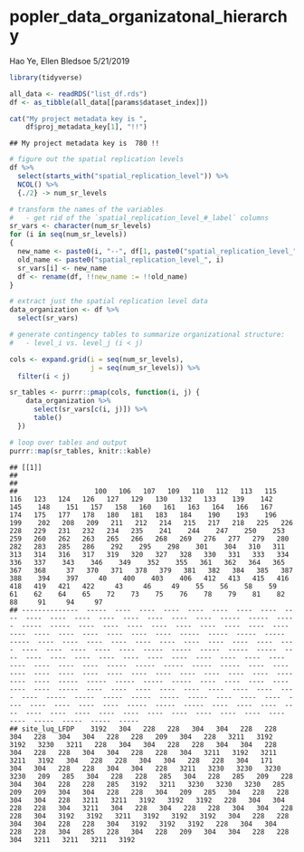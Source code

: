 popler\_data\_organizatonal\_hierarchy
================
Hao Ye, Ellen Bledsoe
5/21/2019

``` r
library(tidyverse)

all_data <- readRDS("list_df.rds")
df <- as_tibble(all_data[[params$dataset_index]])

cat("My project metadata key is ", 
    df$proj_metadata_key[1], "!!")
```

    ## My project metadata key is  780 !!

``` r
# figure out the spatial replication levels
df %>% 
  select(starts_with("spatial_replication_level")) %>%
  NCOL() %>%
  {./2} -> num_sr_levels
```

``` r
# transform the names of the variables
#   - get rid of the `spatial_replication_level_#_label` columns
sr_vars <- character(num_sr_levels)
for (i in seq(num_sr_levels))
{
  new_name <- paste0(i, "--", df[1, paste0("spatial_replication_level_", i, "_label")])
  old_name <- paste0("spatial_replication_level_", i)
  sr_vars[i] <- new_name
  df <- rename(df, !!new_name := !!old_name)
}
```

``` r
# extract just the spatial replication level data
data_organization <- df %>%
  select(sr_vars)
```

``` r
# generate contingency tables to summarize organizational structure:
#   - level_i vs. level_j (i < j)

cols <- expand.grid(i = seq(num_sr_levels), 
                    j = seq(num_sr_levels)) %>%
  filter(i < j)

sr_tables <- purrr::pmap(cols, function(i, j) {
    data_organization %>%
      select(sr_vars[c(i, j)]) %>%
      table()
  })
```

``` r
# loop over tables and output
purrr::map(sr_tables, knitr::kable)
```

    ## [[1]]
    ## 
    ## 
    ##                   100   106   107   109   110   112   113   115   116   123   124   126   127   129   130   132   133    139    142    145    148    151   157   158   160   161   163   164   166   167   174   175   177   178   180   181   183   184    190    193    196    199    202   208   209   211   212   214   215   217   218   225   226   228   229   231   232   234   235    241    244    247    250    253   259   260   262   263   265   266   268   269   276   277   279   280   282   283   285   286    292    295    298    301    304   310   311   313   314   316   317   319   320   327   328   330   331   333   334   336   337    343    346    349    352    355   361   362   364   365   367   368     37   370   371   378   379   381   382   384   385   387   388    394    397     40    400    403    406   412   413   415   416   418   419   421   422     43     46     49    55    56    58    59    61    62    64    65    72    73    75    76    78    79    81    82     88     91     94     97
    ## --------------  -----  ----  ----  ----  ----  ----  ----  ----  ----  ----  ----  ----  ----  ----  ----  ----  ----  -----  -----  -----  -----  -----  ----  ----  ----  ----  ----  ----  ----  ----  ----  ----  ----  ----  ----  ----  ----  ----  -----  -----  -----  -----  -----  ----  ----  ----  ----  ----  ----  ----  ----  ----  ----  ----  ----  ----  ----  ----  ----  -----  -----  -----  -----  -----  ----  ----  ----  ----  ----  ----  ----  ----  ----  ----  ----  ----  ----  ----  ----  ----  -----  -----  -----  -----  -----  ----  ----  ----  ----  ----  ----  ----  ----  ----  ----  ----  ----  ----  ----  ----  ----  -----  -----  -----  -----  -----  ----  ----  ----  ----  ----  ----  -----  ----  ----  ----  ----  ----  ----  ----  ----  ----  ----  -----  -----  -----  -----  -----  -----  ----  ----  ----  ----  ----  ----  ----  ----  -----  -----  -----  ----  ----  ----  ----  ----  ----  ----  ----  ----  ----  ----  ----  ----  ----  ----  ----  -----  -----  -----  -----
    ## site_luq_LFDP    3192   304   228   228   304   304   228   228   304   228   304   304   228   228   209   304   228   3211   3192   3192   3230   3211   228   304   304   228   228   304   304   228   304   228   228   304   304   228   228   304   3211   3192   3211   3211   3192   304   228   228   304   304   228   228   304   171   304   304   228   228   304   304   228   3211   3230   3230   3230   3230   209   285   304   228   228   285   304   228   285   209   228   304   304   228   228   285   3192   3211   3230   3230   3230   285   209   209   304   304   228   228   304   209   285   304   228   228   304   304   228   3211   3211   3192   3192   3192   228   304   304   228   228   304   3211   304   228   304   228   228   304   304   228   228   304   3192   3192   3211   3192   3192   3192   304   228   228   304   304   228   228   304   3192   3192   3192   228   304   304   228   228   304   285   228   304   228   209   304   304   228   228   304   3211   3211   3211   3192
